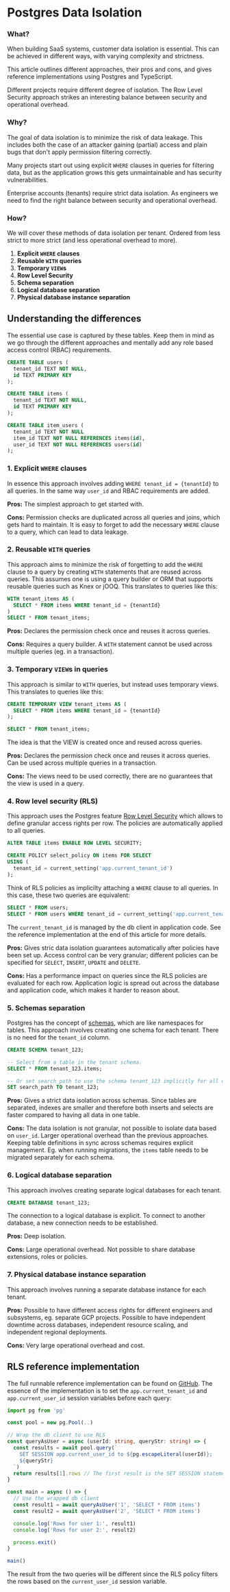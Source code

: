 # Postgres Data Isolation

### What?

When building SaaS systems, customer data isolation is essential. This can be achieved in different ways, with varying complexity and strictness.

This article outlines different approaches, their pros and cons, and gives reference implementations using Postgres and TypeScript.

Different projects require different degree of isolation. The Row Level Security approach strikes an interesting balance between security and operational overhead.

### Why?

The goal of data isolation is to minimize the risk of data leakage. This includes both the case of an attacker gaining (partial) access and plain bugs that don't apply permission filtering correctly.

Many projects start out using explicit `WHERE` clauses in queries for filtering data, but as the application grows this gets unmaintainable and has security vulnerabilities.

Enterprise accounts (tenants) require strict data isolation. As engineers we need to find the right balance between security and operational overhead.

### How?

We will cover these methods of data isolation per tenant. Ordered from less strict to more strict (and less operational overhead to more).

1. **Explicit `WHERE` clauses**
3. **Reusable `WITH` queries**
2. **Temporary `VIEW`s**
4. **Row Level Security**
5. **Schema separation**
6. **Logical database separation**
7. **Physical database instance separation**

## Understanding the differences

The essential use case is captured by these tables. Keep them in mind as we go through the different approaches and mentally add any role based access control (RBAC) requirements.

```sql
CREATE TABLE users (
  tenant_id TEXT NOT NULL,
  id TEXT PRIMARY KEY
);

CREATE TABLE items (
  tenant_id TEXT NOT NULL,
  id TEXT PRIMARY KEY
);

CREATE TABLE item_users (
  tenant_id TEXT NOT NULL
  item_id TEXT NOT NULL REFERENCES items(id),
  user_id TEXT NOT NULL REFERENCES users(id)
);
```

### 1. Explicit `WHERE` clauses

In essence this approach involves adding `WHERE tenant_id = {tenantId}` to all queries. In the same way `user_id` and RBAC requirements are added.

**Pros:** The simplest approach to get started with.

**Cons:** Permission checks are duplicated across all queries and joins, which gets hard to maintain. It is easy to forget to add the necessary `WHERE` clause to a query, which can lead to data leakage.


### 2. Reusable `WITH` queries

This approach aims to minimize the risk of forgetting to add the `WHERE` clause to a query by creating `WITH` statements that are reused across queries. This assumes one is using a query builder or ORM that supports reusable queries such as Knex or jOOQ. This translates to queries like this:

```sql
WITH tenant_items AS (
  SELECT * FROM items WHERE tenant_id = {tenantId}
)
SELECT * FROM tenant_items;
```

**Pros:** Declares the permission check once and reuses it across queries.

**Cons:** Requires a query builder. A `WITH` statement cannot be used across multiple queries (eg. in a transaction).


### 3. Temporary `VIEW`s in queries

This approach is similar to `WITH` queries, but instead uses temporary views. This translates to queries like this:

```sql
CREATE TEMPORARY VIEW tenant_items AS (
  SELECT * FROM items WHERE tenant_id = {tenantId}
);

SELECT * FROM tenant_items;
```

The idea is that the VIEW is created once and reused across queries.

**Pros:** Declares the permission check once and reuses it across queries. Can be used across multiple queries in a transaction.

**Cons:** The views need to be used correctly, there are no guarantees that the view is used in a query.


### 4. Row level security (RLS)

This approach uses the Postgres feature [Row Level Security](https://www.postgresql.org/docs/current/ddl-rowsecurity.html) which allows to define granular access rights per row. The policies are automatically applied to all queries.

```sql
ALTER TABLE items ENABLE ROW LEVEL SECURITY;

CREATE POLICY select_policy ON items FOR SELECT
USING (
  tenant_id = current_setting('app.current_tenant_id')
);
```

Think of RLS policies as implicilty attaching a `WHERE` clause to all queries. In this case, these two queries are equivalent:

```sql
SELECT * FROM users;
SELECT * FROM users WHERE tenant_id = current_setting('app.current_tenant_id');
```

The `current_tenant_id` is managed by the db client in application code. See the reference implementation at the end of this article for more details.

**Pros:** Gives stric data isolation guarantees automatically after policies have been set up. Access control can be very granular; different policies can be specified for `SELECT`, `INSERT`, `UPDATE` and `DELETE`.

**Cons:** Has a performance impact on queries since the RLS policies are evaluated for each row. Application logic is spread out across the database and application code, which makes it harder to reason about.


### 5. Schemas separation

Postgres has the concept of [schemas](https://www.postgresql.org/docs/current/ddl-schemas.html), which are like namespaces for tables. This approach involves creating one schema for each tenant. There is no need for the `tenant_id` column.

```sql
CREATE SCHEMA tenant_123;

-- Select from a table in the tenant schema.
SELECT * FROM tenant_123.items;

-- Or set search_path to use the schema tenant_123 implicitly for all queries.
SET search_path TO tenant_123;
```

**Pros:** Gives a strict data isolation across schemas. Since tables are separated, indexes are smaller and therefore both inserts and selects are faster compared to having all data in one table.

**Cons:** The data isolation is not granular, not possible to isolate data based on `user_id`. Larger operational overhead than the previous approaches. Keeping table definitions in sync across schemas requires explicit management. Eg. when running migrations, the `items` table needs to be migrated separately for each schema.


### 6. Logical database separation

This approach involves creating separate logical databases for each tenant.

```sql
CREATE DATABASE tenant_123;
```

The connection to a logical database is explicit. To connect to another database, a new connection needs to be established.

**Pros:** Deep isolation.

**Cons:** Large operational overhead. Not possible to share database extensions, roles or policies.


### 7. Physical database instance separation

This approach involves running a separate database instance for each tenant.

**Pros:** Possible to have different access rights for different engineers and subsystems, eg. separate GCP projects. Possible to have independent downtime across databases, independent resource scaling, and independent regional deployments.

**Cons:** Very large operational overhead and cost.


## RLS reference implementation

The full runnable reference implementation can be found on [GitHub](https://github.com/ViktorQvarfordt/blog/tree/main/reference-implementations/postgres-row-level-security). The essence of the implementation is to set the `app.current_tenant_id` and `app.current_user_id` session variables before each query:

```ts
import pg from 'pg'

const pool = new pg.Pool(..)

// Wrap the db client to use RLS
const queryAsUser = async (userId: string, queryStr: string) => {
  const results = await pool.query(`
    SET SESSION app.current_user_id to ${pg.escapeLiteral(userId)};
    ${queryStr}
  `)
  return results[1].rows // The first result is the SET SESSION statement
}

const main = async () => {
  // Use the wrapped db client
  const result1 = await queryAsUser('1', 'SELECT * FROM items')
  const result2 = await queryAsUser('2', 'SELECT * FROM items')

  console.log('Rows for user 1:', result1)
  console.log('Rows for user 2:', result2)

  process.exit()
}

main()
```

The result from the two queries will be different since the RLS policy filters the rows based on the `current_user_id` session variable.
